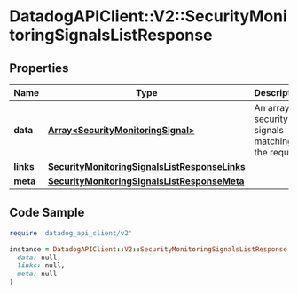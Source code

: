 # DatadogAPIClient::V2::SecurityMonitoringSignalsListResponse

## Properties

| Name | Type | Description | Notes |
| ---- | ---- | ----------- | ----- |
| **data** | [**Array&lt;SecurityMonitoringSignal&gt;**](SecurityMonitoringSignal.md) | An array of security signals matching the request. | [optional] |
| **links** | [**SecurityMonitoringSignalsListResponseLinks**](SecurityMonitoringSignalsListResponseLinks.md) |  | [optional] |
| **meta** | [**SecurityMonitoringSignalsListResponseMeta**](SecurityMonitoringSignalsListResponseMeta.md) |  | [optional] |

## Code Sample

```ruby
require 'datadog_api_client/v2'

instance = DatadogAPIClient::V2::SecurityMonitoringSignalsListResponse.new(
  data: null,
  links: null,
  meta: null
)
```


